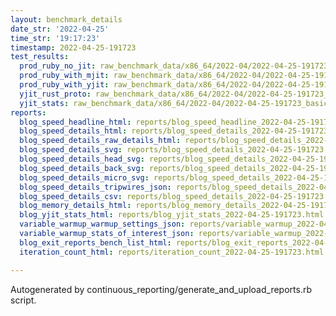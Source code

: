 ```yaml
---
layout: benchmark_details
date_str: '2022-04-25'
time_str: '19:17:23'
timestamp: 2022-04-25-191723
test_results:
  prod_ruby_no_jit: raw_benchmark_data/x86_64/2022-04/2022-04-25-191723_basic_benchmark_prod_ruby_no_jit.json
  prod_ruby_with_mjit: raw_benchmark_data/x86_64/2022-04/2022-04-25-191723_basic_benchmark_prod_ruby_with_mjit.json
  prod_ruby_with_yjit: raw_benchmark_data/x86_64/2022-04/2022-04-25-191723_basic_benchmark_prod_ruby_with_yjit.json
  yjit_rust_proto: raw_benchmark_data/x86_64/2022-04/2022-04-25-191723_basic_benchmark_yjit_rust_proto.json
  yjit_stats: raw_benchmark_data/x86_64/2022-04/2022-04-25-191723_basic_benchmark_yjit_stats.json
reports:
  blog_speed_headline_html: reports/blog_speed_headline_2022-04-25-191723.html
  blog_speed_details_html: reports/blog_speed_details_2022-04-25-191723.html
  blog_speed_details_raw_details_html: reports/blog_speed_details_2022-04-25-191723.raw_details.html
  blog_speed_details_svg: reports/blog_speed_details_2022-04-25-191723.svg
  blog_speed_details_head_svg: reports/blog_speed_details_2022-04-25-191723.head.svg
  blog_speed_details_back_svg: reports/blog_speed_details_2022-04-25-191723.back.svg
  blog_speed_details_micro_svg: reports/blog_speed_details_2022-04-25-191723.micro.svg
  blog_speed_details_tripwires_json: reports/blog_speed_details_2022-04-25-191723.tripwires.json
  blog_speed_details_csv: reports/blog_speed_details_2022-04-25-191723.csv
  blog_memory_details_html: reports/blog_memory_details_2022-04-25-191723.html
  blog_yjit_stats_html: reports/blog_yjit_stats_2022-04-25-191723.html
  variable_warmup_warmup_settings_json: reports/variable_warmup_2022-04-25-191723.warmup_settings.json
  variable_warmup_stats_of_interest_json: reports/variable_warmup_2022-04-25-191723.stats_of_interest.json
  blog_exit_reports_bench_list_html: reports/blog_exit_reports_2022-04-25-191723.bench_list.html
  iteration_count_html: reports/iteration_count_2022-04-25-191723.html

---
```

Autogenerated by continuous_reporting/generate_and_upload_reports.rb script.
